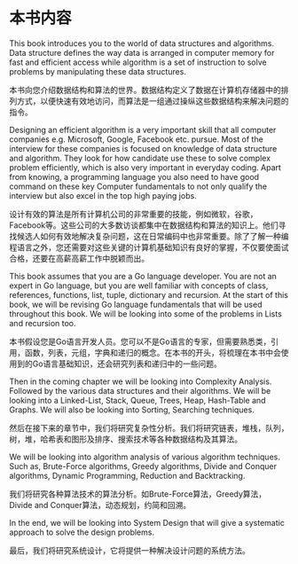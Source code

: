 # 本书内容

This book introduces you to the world of data structures and algorithms. Data
structure defines the way data is arranged in computer memory for fast and
efficient access while algorithm is a set of instruction to solve problems by
manipulating these data structures.

本书向您介绍数据结构和算法的世界。数据结构定义了数据在计算机存储器中的排列方式，以便快速有效地访问，而算法是一组通过操纵这些数据结构来解决问题的指令。

Designing an efficient algorithm is a very important skill that all computer
companies e.g. Microsoft, Google, Facebook etc. pursue. Most of the
interview for these companies is focused on knowledge of data structure and
algorithm. They look for how candidate use these to solve complex problem
efficiently, which is also very important in everyday coding. Apart from
knowing, a programming language you also need to have good command on
these key Computer fundamentals to not only qualify the interview but also
excel in the top high paying jobs.

设计有效的算法是所有计算机公司的非常重要的技能，例如微软，谷歌，Facebook等。这些公司的大多数访谈都集中在数据结构和算法的知识上。他们寻找候选人如何有效地解决复杂问题，这在日常编码中也非常重要。除了了解一种编程语言之外，您还需要对这些关键的计算机基础知识有良好的掌握，不仅要使面试合格，还要在高薪高薪工作中脱颖而出。

This book assumes that you are a Go language developer. You are not an expert
in Go language, but you are well familiar with concepts of class, references,
functions, list, tuple, dictionary and recursion. At the start of this book, we will
be revising Go language fundamentals that will be used throughout this book.
We will be looking into some of the problems in Lists and recursion too.

本书假设您是Go语言开发人员。您可以不是Go语言的专家，但需要熟悉类，引用，函数，列表，元组，字典和递归的概念。在本书的开头，将梳理在本书中会使用到的Go语言基础知识，还会研究列表和递归中的一些问题。

Then in the coming chapter we will be looking into Complexity Analysis.
Followed by the various data structures and their algorithms. We will be
looking into a Linked-List, Stack, Queue, Trees, Heap, Hash-Table and Graphs.
We will also be looking into Sorting, Searching techniques.

然后在接下来的章节中，我们将研究复杂性分析。我们将研究链表，堆栈，队列，树，堆，哈希表和图形及排序、搜索技术等各种数据结构及其算法。

We will be looking into algorithm analysis of various algorithm techniques.
Such as, Brute-Force algorithms, Greedy algorithms, Divide and Conquer
algorithms, Dynamic Programming, Reduction and Backtracking.

我们将研究各种算法技术的算法分析。如Brute-Force算法，Greedy算法，Divide and Conquer算法，动态规划，约简和回溯。

In the end, we will be looking into System Design that will give a systematic
approach to solve the design problems.

最后，我们将研究系统设计，它将提供一种解决设计问题的系统方法。
